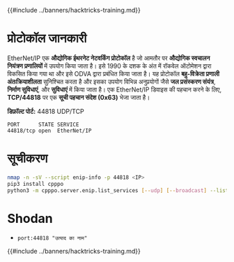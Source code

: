 {{#include ../banners/hacktricks-training.md}}

# **प्रोटोकॉल जानकारी**

EtherNet/IP एक **औद्योगिक ईथरनेट नेटवर्किंग प्रोटोकॉल** है जो आमतौर पर **औद्योगिक स्वचालन नियंत्रण प्रणालियों** में उपयोग किया जाता है। इसे 1990 के दशक के अंत में रॉकवेल ऑटोमेशन द्वारा विकसित किया गया था और इसे ODVA द्वारा प्रबंधित किया जाता है। यह प्रोटोकॉल **बहु-विक्रेता प्रणाली अंतःक्रियाशीलता** सुनिश्चित करता है और इसका उपयोग विभिन्न अनुप्रयोगों जैसे **जल प्रसंस्करण संयंत्र**, **निर्माण सुविधाएं**, और **सुविधाएं** में किया जाता है। एक EtherNet/IP डिवाइस की पहचान करने के लिए, **TCP/44818** पर एक **सूची पहचान संदेश (0x63)** भेजा जाता है।

**डिफ़ॉल्ट पोर्ट:** 44818 UDP/TCP
```
PORT      STATE SERVICE
44818/tcp open  EtherNet/IP
```
# **सूचीकरण**
```bash
nmap -n -sV --script enip-info -p 44818 <IP>
pip3 install cpppo
python3 -m cpppo.server.enip.list_services [--udp] [--broadcast] --list-identity -a <IP>
```
# Shodan

- `port:44818 "उत्पाद का नाम"`

{{#include ../banners/hacktricks-training.md}}
